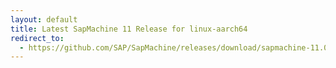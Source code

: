 ```yaml
---
layout: default
title: Latest SapMachine 11 Release for linux-aarch64
redirect_to:
  - https://github.com/SAP/SapMachine/releases/download/sapmachine-11.0.18/sapmachine-jre-11.0.18_linux-aarch64_bin.tar.gz
---
```

